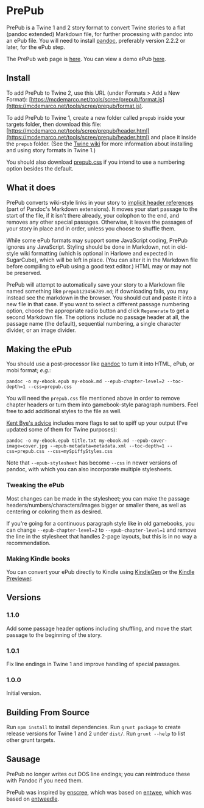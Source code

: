 # PrePub

PrePub is a Twine 1 and 2 story format to convert Twine stories to a flat (pandoc extended) Markdown file, for further processing with pandoc into an ePub file.  You will need to install [pandoc](https://pandoc.org/), preferably version 2.2.2 or later, for the ePub step.

The PrePub web page is [here](http://mcdemarco.net/tools/scree/prepub/).  You can view a demo ePub [here](http://mcdemarco.net/tools/scree/test-prepub.epub).

## Install

To add PrePub to Twine 2, use this URL (under Formats > Add a New Format): [https://mcdemarco.net/tools/scree/prepub/format.js](https://mcdemarco.net/tools/scree/prepub/format.js).

To add PrePub to Twine 1, create a new folder called `prepub` inside your targets folder, then download this file: [https://mcdemarco.net/tools/scree/prepub/header.html](https://mcdemarco.net/tools/scree/prepub/header.html) and place it inside the `prepub` folder.   (See the [Twine wiki](http://twinery.org/wiki/twine1:story_format#adding_formats) for more information about installing and using story formats in Twine 1.)

You should also download [prepub.css](https://mcdemarco.net/tools/scree/prepub/prepub.css) if you intend to use a numbering option besides the default.

## What it does

PrePub converts wiki-style links in your story to [implicit header references](https://pandoc.org/MANUAL.html#extension-implicit_header_references) (part of Pandoc's Markdown extensions).  It moves your start passage to the start of the file, if it isn't there already, your colophon to the end, and removes any other special passages.  Otherwise, it leaves the passages of your story in place and in order, unless you choose to shuffle them.

While some ePub formats may support some JavaScript coding, PrePub ignores any JavaScript.  Styling should be done in Markdown, not in old-style wiki formatting (which is optional in Harlowe and expected in SugarCube), which will be left in place.  (You can alter it in the Markdown file before compiling to ePub using a good text editor.)  HTML may or may not be preserved.

PrePub will attempt to automatically save your story to a Markdown file named something like `prepub123456789.md`; if downloading fails, you may instead see the markdown in the browser.  You should cut and paste it into a new file in that case.  If you want to select a different passage numbering option, choose the appropriate radio button and click `Regenerate` to get a second Markdown file.  The options include no passage header at all, the passage name (the default), sequential numbering, a single character divider, or an image divider.

## Making the ePub

You should use a post-processor like [pandoc](http://pandoc.org) to turn it into HTML, ePub, or mobi format; *e.g.*:

	pandoc -o my-ebook.epub my-ebook.md --epub-chapter-level=2 --toc-depth=1 --css=prepub.css

You will need the `prepub.css` file mentioned above in order to remove chapter headers or turn them into gamebook-style paragraph numbers.  Feel free to add additional styles to the file as well.

[Kent Bye's advice](https://puppet.com/blog/how-we-automated-our-ebook-builds-pandoc-and-kindlegen) includes more flags to set to spiff up your output (I've updated some of them for Twine purposes):

	pandoc -o my-ebook.epub title.txt my-ebook.md --epub-cover-image=cover.jpg --epub-metadata=metadata.xml --toc-depth=1 --css=prepub.css --css=mySpiffyStyles.css

Note that `--epub-stylesheet` has become `--css` in newer versions of pandoc, with which you can also incorporate multiple stylesheets.

### Tweaking the ePub

Most changes can be made in the stylesheet; you can make the passage headers/numbers/characters/images bigger or smaller there, as well as centering or coloring them as desired.

If you're going for a continuous paragraph style like in old gamebooks, you can change `--epub-chapter-level=2` to `--epub-chapter-level=1` and remove the line in the stylesheet that handles 2-page layouts, but this is in no way a recommendation.

### Making Kindle books

You can convert your ePub directly to Kindle using [KindleGen](https://www.amazon.com/gp/feature.html?docId=1000765211) or the [Kindle Previewer](http://www.amazon.com/kindleformat/kindlepreviewer).

## Versions

### 1.1.0

Add some passage header options including shuffling, and move the start passage to the beginning of the story.

### 1.0.1

Fix line endings in Twine 1 and improve handling of special passages.

### 1.0.0

Initial version.

## Building From Source

Run `npm install` to install dependencies.  Run `grunt package` to create release versions for Twine 1 and 2 under `dist/`.  Run `grunt --help` to list other grunt targets.

## Sausage

PrePub no longer writes out DOS line endings; you can reintroduce these with Pandoc if you need them.

PrePub was inspired by [enscree](http://www.mcdemarco.net/tools/scree/enscree/), which was based on [entwee](http://www.mcdemarco.net/tools/entwee/), which was based on [entweedle](http://www.maximumverbosity.net/twine/Entweedle/).
